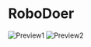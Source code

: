 
# RoboDoer

![Preview1](https://github.com/DavoDC/RoboDoer/blob/master/Preview1.png)
![Preview2](https://github.com/DavoDC/RoboDoer/blob/master/Preview2.png)
